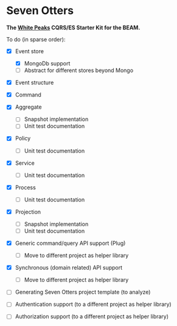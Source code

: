 # Seven Otters

**The [White Peaks](http://www.whitepeaksmobile.ch) CQRS/ES Starter Kit for the BEAM.**

To do (in sparse order):
- [x] Event store
    - [x] MongoDb support
    - [ ] Abstract for different stores beyond Mongo 
- [x] Event structure
- [x] Command
- [x] Aggregate
    - [ ] Snapshot implementation
    - [ ] Unit test documentation
- [x] Policy
    - [ ] Unit test documentation
- [x] Service
    - [ ] Unit test documentation
- [x] Process
    - [ ] Unit test documentation
- [x] Projection
    - [ ] Snapshot implementation
    - [ ] Unit test documentation
- [x] Generic command/query API support (Plug)
    - [ ] Move to different project as helper library
- [x] Synchronous (domain related) API support
    - [ ] Move to different project as helper library
- [ ] Generating Seven Otters project template (to analyze)
- [ ] Authentication support (to a different project as helper library)
- [ ] Authorization support (to a different project as helper library)

